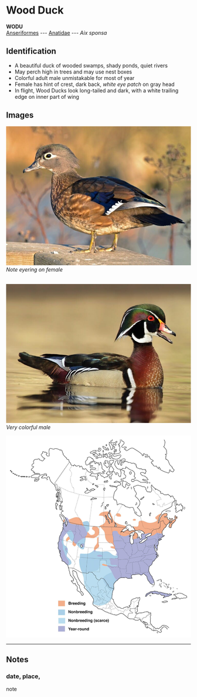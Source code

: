 # Wood Duck
**WODU**  
[Anseriformes](/ANSERIFORMES) --- [Anatidae](/ANATIDAE) --- *Aix sponsa*

## Identification
- A beautiful duck of wooded swamps, shady ponds, quiet rivers
- May perch high in trees and may use nest boxes
- Colorful adult male unmistakable for most of year
- Female has hint of crest, dark back, *white eye patch* on gray head
- In flight, Wood Ducks look long-tailed and dark, with a white trailing edge on inner part of wing

## Images
!["Female"](/BIRD.GUIDE/IMAGES/wodu.female.jpg)</br>
*Note eyering on female* </br></br>

![Male](/BIRD.GUIDE/IMAGES/wodu.male.jpg)</br>
*Very colorful male*

![Map](/BIRD.GUIDE/IMAGES/wodu.map.jpg)

----
## Notes
### date, place,
note
